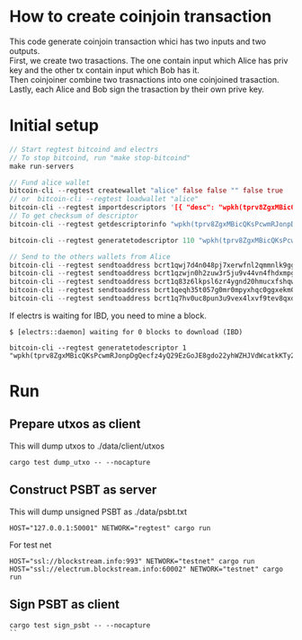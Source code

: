 # How to create coinjoin transaction
This code generate coinjoin transaction whici has two inputs and two outputs.  
First, we create two trasactions. The one contain input which Alice has priv key and the other tx contain input which Bob has it.    
Then coinjoiner combine two trasnactions into one coinjoined trasaction.  
Lastly, each Alice and Bob sign the trasaction by their own prive key.  

# Initial setup

```rust
// Start regtest bitcoind and electrs
// To stop bitcoind, run "make stop-bitcoind"
make run-servers

// Fund alice wallet
bitcoin-cli --regtest createwallet "alice" false false "" false true
// or  bitcoin-cli --regtest loadwallet "alice"
bitcoin-cli --regtest importdescriptors '[{ "desc": "wpkh(tprv8ZgxMBicQKsPcwmRJonpDgQecfz4yQ29EzGoJE8gdo22yhWZHJVdWcatkKTy28CqGxnfuyZmaVeehVb52RPJVc1qrs8dVR6uQvcZwWdcX5w/84h/1h/0h/0/*)#88ru8wxx", "timestamp":0 }]'
// To get checksum of descriptor
bitcoin-cli --regtest getdescriptorinfo "wpkh(tprv8ZgxMBicQKsPcwmRJonpDgQecfz4yQ29EzGoJE8gdo22yhWZHJVdWcatkKTy28CqGxnfuyZmaVeehVb52RPJVc1qrs8dVR6uQvcZwWdcX5w/84h/1h/0h/0/*)"

bitcoin-cli --regtest generatetodescriptor 110 "wpkh(tprv8ZgxMBicQKsPcwmRJonpDgQecfz4yQ29EzGoJE8gdo22yhWZHJVdWcatkKTy28CqGxnfuyZmaVeehVb52RPJVc1qrs8dVR6uQvcZwWdcX5w/84h/1h/0h/0/0)"

// Send to the others wallets from Alice
bitcoin-cli --regtest sendtoaddress bcrt1qwj7d4n048pj7xerwfnl2qmmnlk9ggjs7v0fqs7 20
bitcoin-cli --regtest sendtoaddress bcrt1qzwjn0h2zuw3r5ju9v44vn4fhdxmpg59sr5eydq 20
bitcoin-cli --regtest sendtoaddress bcrt1q83z6lkpsl6zr4ygnd20hmucxfshqw79e33jljw 20
bitcoin-cli --regtest sendtoaddress bcrt1qeqh35t057g0mr0mpyxhqc0ggxekm0ua9mrpv97 20
bitcoin-cli --regtest sendtoaddress bcrt1q7hv0uc8pun3u9vex4lxvf9tev8qxdn68pw6r30 20
```

If electrs is waiting for IBD, you need to mine a block.  
```shell
$ [electrs::daemon] waiting for 0 blocks to download (IBD)
```

```shell
bitcoin-cli --regtest generatetodescriptor 1 "wpkh(tprv8ZgxMBicQKsPcwmRJonpDgQecfz4yQ29EzGoJE8gdo22yhWZHJVdWcatkKTy28CqGxnfuyZmaVeehVb52RPJVc1qrs8dVR6uQvcZwWdcX5w/84h/1h/0h/0/0)"
```

# Run
## Prepare utxos as client

This will dump utxos to ./data/client/utxos 
```shell
cargo test dump_utxo -- --nocapture
```

## Construct PSBT as server
This will dump unsigned PSBT as ./data/psbt.txt
```shell
HOST="127.0.0.1:50001" NETWORK="regtest" cargo run
```

For test net
```shell
HOST="ssl://blockstream.info:993" NETWORK="testnet" cargo run
HOST="ssl://electrum.blockstream.info:60002" NETWORK="testnet" cargo run
```

## Sign PSBT as client
```shell
cargo test sign_psbt -- --nocapture
``

